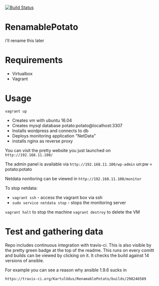 [![Build Status](https://travis-ci.org/KartulUdus/RenamablePotato.svg?branch=master)](https://travis-ci.org/KartulUdus/RenamablePotato)

# RenamablePotato

i'll rename this later

# Requirements

* Virtualbox
* Vagrant

# Usage

 `vagrant up`
 * Creates vm with ubuntu 16.04
 * Creates mysql database potato:potato@localhost:3307
 * Installs wordpress and connects to db
 * Deploys monitoring application "NetData"
 * installs nginx as reverse proxy

 You can visit the pretty website you just launched on `http://192.168.11.100/`

 The admin panel is available via `http://192.168.11.100/wp-admin` un:pw = potato:potato

 Netdata nonitoring can be viewed in `http://192.168.11.100/monitor`

 To stop netdata:
 * `vagrant ssh` - access the vagrant box via ssh
 * `sudo service netdata stop` - stops the monitoring server

 `vagrant halt` to stop the machine
 `vagrant destroy` to delete the VM

 # Test and gathering data

 Repo includes continuous integration with travis-ci.
 This is also visible by the pretty green badge at the top of the readme.
 This runs on every comitt and builds can be viewed by clicking on it.
 It checks the build against 14 versions of ansible.

 For example you can see a reason why ansible 1.9.6 sucks in

`https://travis-ci.org/KartulUdus/RenamablePotato/builds/298246589`